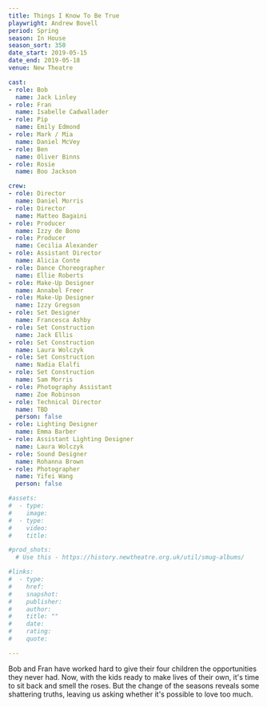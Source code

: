 ```yaml
---
title: Things I Know To Be True
playwright: Andrew Bovell
period: Spring
season: In House
season_sort: 350
date_start: 2019-05-15
date_end: 2019-05-18
venue: New Theatre

cast:
- role: Bob
  name: Jack Linley
- role: Fran
  name: Isabelle Cadwallader
- role: Pip
  name: Emily Edmond
- role: Mark / Mia
  name: Daniel McVey
- role: Ben
  name: Oliver Binns
- role: Rosie
  name: Boo Jackson

crew:
- role: Director
  name: Daniel Morris
- role: Director
  name: Matteo Bagaini
- role: Producer
  name: Izzy de Bono
- role: Producer
  name: Cecilia Alexander
- role: Assistant Director
  name: Alicia Conte
- role: Dance Choreographer
  name: Ellie Roberts
- role: Make-Up Designer
  name: Annabel Freer
- role: Make-Up Designer
  name: Izzy Gregson
- role: Set Designer
  name: Francesca Ashby
- role: Set Construction
  name: Jack Ellis
- role: Set Construction
  name: Laura Wolczyk
- role: Set Construction
  name: Nadia Elalfi
- role: Set Construction
  name: Sam Morris
- role: Photography Assistant
  name: Zoe Robinson
- role: Technical Director
  name: TBD
  person: false
- role: Lighting Designer
  name: Emma Barber
- role: Assistant Lighting Designer
  name: Laura Wolczyk
- role: Sound Designer
  name: Rohanna Brown
- role: Photographer
  name: Yifei Wang
  person: false

#assets:
#  - type:
#    image:
#  - type:
#    video:
#    title:

#prod_shots:
  # Use this - https://history.newtheatre.org.uk/util/smug-albums/

#links:
#  - type:
#    href:
#    snapshot:
#    publisher:
#    author:
#    title: ""
#    date:
#    rating:
#    quote:

---
```


Bob and Fran have worked hard to give their four children the opportunities they never had. Now, with the kids ready to make lives of their own, it's time to sit back and smell the roses. But the change of the seasons reveals some shattering truths, leaving us asking whether it's possible to love too much.
